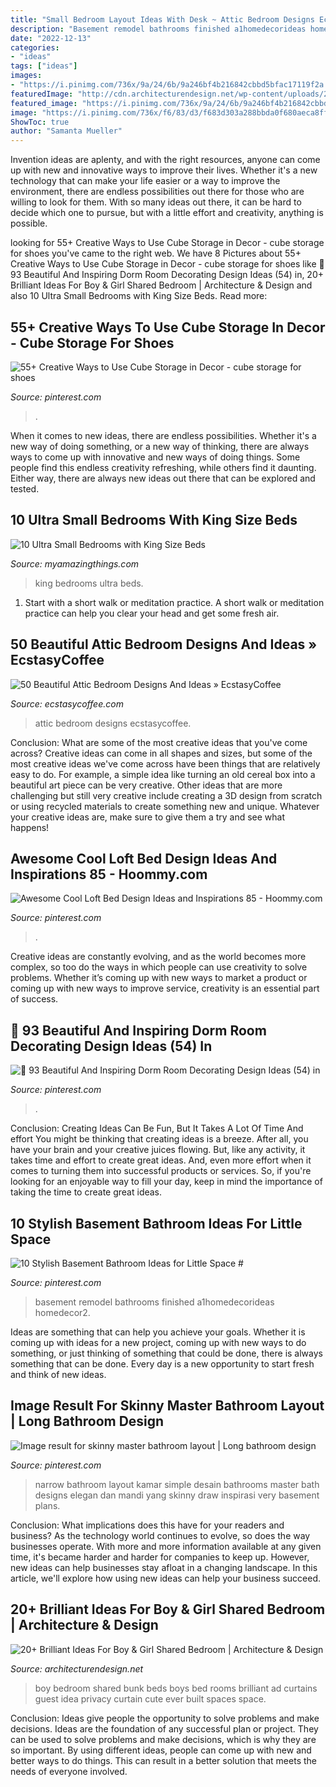 ```yaml
---
title: "Small Bedroom Layout Ideas With Desk ~ Attic Bedroom Designs Ecstasycoffee"
description: "Basement remodel bathrooms finished a1homedecorideas homedecor2"
date: "2022-12-13"
categories:
- "ideas"
tags: ["ideas"]
images:
- "https://i.pinimg.com/736x/9a/24/6b/9a246bf4b216842cbbd5bfac17119f2a.jpg"
featuredImage: "http://cdn.architecturendesign.net/wp-content/uploads/2015/05/AD-Shared-Bedroom-Boy-Girl-11.jpg"
featured_image: "https://i.pinimg.com/736x/9a/24/6b/9a246bf4b216842cbbd5bfac17119f2a.jpg"
image: "https://i.pinimg.com/736x/f6/83/d3/f683d303a288bbda0f680aeca8ff306d.jpg"
ShowToc: true
author: "Samanta Mueller"
---
```



Invention ideas are aplenty, and with the right resources, anyone can come up with new and innovative ways to improve their lives. Whether it's a new technology that can make your life easier or a way to improve the environment, there are endless possibilities out there for those who are willing to look for them. With so many ideas out there, it can be hard to decide which one to pursue, but with a little effort and creativity, anything is possible.

	

		
looking for 55+ Creative Ways to Use Cube Storage in Decor - cube storage for shoes you've came to the right web. We have 8 Pictures about 55+ Creative Ways to Use Cube Storage in Decor - cube storage for shoes like 🔺 93 Beautiful And Inspiring Dorm Room Decorating Design Ideas (54) in, 20+ Brilliant Ideas For Boy &amp; Girl Shared Bedroom | Architecture &amp; Design and also 10 Ultra Small Bedrooms with King Size Beds. Read more:
		
    
## 55+ Creative Ways To Use Cube Storage In Decor - Cube Storage For Shoes

<img loading=lazy src="https://i.pinimg.com/736x/f4/e3/33/f4e333763e9294382237c38150975857.jpg" onerror="this.onerror=null;this.src='https://tse4.mm.bing.net/th?id=OIP.P1JX55RMrfM_tQTiS1E6owHaJ3&amp;pid=15.1';" alt="55+ Creative Ways to Use Cube Storage in Decor - cube storage for shoes">

_Source: pinterest.com_

>. 

	

When it comes to new ideas, there are endless possibilities. Whether it's a new way of doing something, or a new way of thinking, there are always ways to come up with innovative and new ways of doing things. Some people find this endless creativity refreshing, while others find it daunting. Either way, there are always new ideas out there that can be explored and tested.

    
## 10 Ultra Small Bedrooms With King Size Beds

<img loading=lazy src="http://myamazingthings.com/wp-content/uploads/2017/01/room2-1.jpg" onerror="this.onerror=null;this.src='https://tse2.mm.bing.net/th?id=OIP.Wof5LAlI2Hn8xSodAHwP4AHaJP&amp;pid=15.1';" alt="10 Ultra Small Bedrooms with King Size Beds">

_Source: myamazingthings.com_

>king bedrooms ultra beds. 

	

1. Start with a short walk or meditation practice. A short walk or meditation practice can help you clear your head and get some fresh air.

    
## 50 Beautiful Attic Bedroom Designs And Ideas » EcstasyCoffee

<img loading=lazy src="https://i0.wp.com/www.ecstasycoffee.com/wp-content/uploads/2016/10/Attic-Bedroom-Designs-14.jpg?resize=475,713" onerror="this.onerror=null;this.src='https://tse3.mm.bing.net/th?id=OIP.b9nk9ht5-qW0jTdgzGvGxgHaLH&amp;pid=15.1';" alt="50 Beautiful Attic Bedroom Designs And Ideas » EcstasyCoffee">

_Source: ecstasycoffee.com_

>attic bedroom designs ecstasycoffee. 

	

Conclusion: What are some of the most creative ideas that you've come across?
Creative ideas can come in all shapes and sizes, but some of the most creative ideas we've come across have been things that are relatively easy to do. For example, a simple idea like turning an old cereal box into a beautiful art piece can be very creative. Other ideas that are more challenging but still very creative include creating a 3D design from scratch or using recycled materials to create something new and unique. Whatever your creative ideas are, make sure to give them a try and see what happens!

    
## Awesome Cool Loft Bed Design Ideas And Inspirations 85 - Hoommy.com

<img loading=lazy src="https://i.pinimg.com/736x/a1/fc/30/a1fc3065628748d6a5bec99219131e4e.jpg" onerror="this.onerror=null;this.src='https://tse1.mm.bing.net/th?id=OIP.2s6807zTqWsxMAFt4urUmwHaKG&amp;pid=15.1';" alt="Awesome Cool Loft Bed Design Ideas and Inspirations 85 - Hoommy.com">

_Source: pinterest.com_

>. 

	

Creative ideas are constantly evolving, and as the world becomes more complex, so too do the ways in which people can use creativity to solve problems. Whether it’s coming up with new ways to market a product or coming up with new ways to improve service, creativity is an essential part of success.

    
## 🔺 93 Beautiful And Inspiring Dorm Room Decorating Design Ideas (54) In

<img loading=lazy src="https://i.pinimg.com/736x/9a/24/6b/9a246bf4b216842cbbd5bfac17119f2a.jpg" onerror="this.onerror=null;this.src='https://tse2.mm.bing.net/th?id=OIP.dvPkM1uHXNHnqp0qxUnmNgHaJ4&amp;pid=15.1';" alt="🔺 93 Beautiful And Inspiring Dorm Room Decorating Design Ideas (54) in">

_Source: pinterest.com_

>. 

	

Conclusion: Creating Ideas Can Be Fun, But It Takes A Lot Of Time And effort
You might be thinking that creating ideas is a breeze. After all, you have your brain and your creative juices flowing. But, like any activity, it takes time and effort to create great ideas. And, even more effort when it comes to turning them into successful products or services. So, if you're looking for an enjoyable way to fill your day, keep in mind the importance of taking the time to create great ideas.

    
## 10 Stylish Basement Bathroom Ideas For Little Space #

<img loading=lazy src="https://i.pinimg.com/736x/f6/83/d3/f683d303a288bbda0f680aeca8ff306d.jpg" onerror="this.onerror=null;this.src='https://tse2.mm.bing.net/th?id=OIP.IGMj712xV-L6ykHgrNpBwQHaLH&amp;pid=15.1';" alt="10 Stylish Basement Bathroom Ideas for Little Space #">

_Source: pinterest.com_

>basement remodel bathrooms finished a1homedecorideas homedecor2. 

	

Ideas are something that can help you achieve your goals. Whether it is coming up with ideas for a new project, coming up with new ways to do something, or just thinking of something that could be done, there is always something that can be done. Every day is a new opportunity to start fresh and think of new ideas.

    
## Image Result For Skinny Master Bathroom Layout | Long Bathroom Design

<img loading=lazy src="https://i.pinimg.com/736x/bb/d2/fc/bbd2fcc71d351e12f20496c898135da7.jpg" onerror="this.onerror=null;this.src='https://tse1.mm.bing.net/th?id=OIP.3-YwZiZAHUGnFGp9xUTnAgHaLF&amp;pid=15.1';" alt="Image result for skinny master bathroom layout | Long bathroom design">

_Source: pinterest.com_

>narrow bathroom layout kamar simple desain bathrooms master bath designs elegan dan mandi yang skinny draw inspirasi very basement plans. 

	

Conclusion: What implications does this have for your readers and business?
As the technology world continues to evolve, so does the way businesses operate. With more and more information available at any given time, it's became harder and harder for companies to keep up. However, new ideas can help businesses stay afloat in a changing landscape. In this article, we'll explore how using new ideas can help your business succeed.

    
## 20+ Brilliant Ideas For Boy &amp; Girl Shared Bedroom | Architecture &amp; Design

<img loading=lazy src="http://cdn.architecturendesign.net/wp-content/uploads/2015/05/AD-Shared-Bedroom-Boy-Girl-11.jpg" onerror="this.onerror=null;this.src='https://tse4.mm.bing.net/th?id=OIP.M9NgNSClFaWhnGIqWUev_AHaJ4&amp;pid=15.1';" alt="20+ Brilliant Ideas For Boy &amp; Girl Shared Bedroom | Architecture &amp; Design">

_Source: architecturendesign.net_

>boy bedroom shared bunk beds boys bed rooms brilliant ad curtains guest idea privacy curtain cute ever built spaces space. 

	

Conclusion: Ideas give people the opportunity to solve problems and make decisions.
Ideas are the foundation of any successful plan or project. They can be used to solve problems and make decisions, which is why they are so important. By using different ideas, people can come up with new and better ways to do things. This can result in a better solution that meets the needs of everyone involved.

